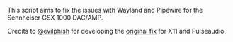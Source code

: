 This script aims to fix the issues with Wayland and Pipewire for the Sennheiser GSX 1000 DAC/AMP.

Credits to [@evilphish](https://github.com/evilphish) for developing the [original fix](https://github.com/evilphish/sennheiser-gsx-1000) for X11 and Pulseaudio.
